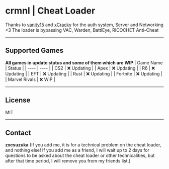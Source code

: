 # crmnl | Cheat Loader
   
  Thanks to [vanity15](https://github.com/vanity15) and [xCracky](https://github.com/xCracky) for the auth system, Server and Networking   <3
  The loader is bypassing VAC, Warden, BattlEye, RICOCHET Anti-Cheat
  
---
  
## Supported Games
**All games in update status and some of them which are WIP**
| Game Name | Status  |
| ---- | ---- |
| CS2 |   :x: Updating |
| Apex |   :x: Updating |
| R6  | :x: Updating |
| EFT | :x: Updating |
| Rust | :x: Updating |
| Fortnite | :x: Updating |
| Marvel Rivals | :x: WIP |

---

## License

MIT

---

## Contact

**zxcsuzuka** (If you add me, it is for a technical problem on the cheat loader, and nothing else! If you add me as a friend, I will wait up to 2 days for questions to be asked about the cheat loader or other technicalities, but after that time period, I will remove you from my friends list.)

